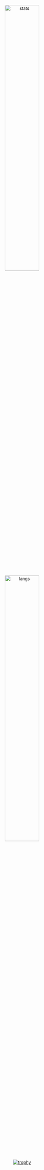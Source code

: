 <div align="center">

<img alt="stats" width="47%" src='https://github-readme-stats.vercel.app/api?username=datnham0212&show_icons=true&theme=gruvbox&card_height=300' />
<!--&show=reviews,discussions_started,discussions_answered,prs_merged,prs_merged_percentage-->
<br><br>

<img alt="langs" width="47%" src='https://github-readme-stats.vercel.app/api/top-langs/?username=datnham0212&theme=gruvbox&langs_count=20&layout=donut-vertical' />

<br><br>

[![trophy](https://github-profile-trophy.vercel.app/?username=datnham0212&theme=gruvbox)](https://github.com/ryo-ma/github-profile-trophy)

</div>



<!--
**datnham0212/datnham0212** is a ✨ _special_ ✨ repository because its `README.md` (this file) appears on your GitHub profile.

Here are some ideas to get you started:

- 🔭 I’m currently working on ...
- 🌱 I’m currently learning ...
- 👯 I’m looking to collaborate on ...
- 🤔 I’m looking for help with ...
- 💬 Ask me about ...
- 📫 How to reach me: ...
- 😄 Pronouns: ...
- ⚡ Fun fact: ...
-->
